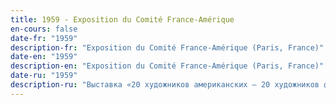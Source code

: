 ```yaml
---
title: 1959 - Exposition du Comité France-Amérique
en-cours: false
date-fr: "1959"
description-fr: "Exposition du Comité France-Amérique (Paris, France)"
date-en: "1959"
description-en: "Exposition du Comité France-Amérique (Paris, France)"
date-ru: "1959"
description-ru: "Выставка «20 художников американских — 20 художников французских» (Париж, Франция)"
---
```

